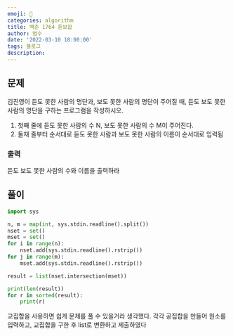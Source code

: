 ```yaml
---
emoji: 🏃
categories: algorithm
title: 백준 1764 듣보잡
author: 범수
date: '2022-03-10 18:00:00'
tags: 블로그
description:
---
```

<!-- 
튜토리얼, 하우 투 가이드, 설명 ,레퍼런스 
https://documentation.divio.com/tutorials/
-->

## 문제

김진영이 듣도 못한 사람의 명단과, 보도 못한 사람의 명단이 주어질 때, 듣도 보도 못한 사람의 명단을 구하는 프로그램을 작성하시오.

1. 첫째 줄에 듣도 못한 사람의 수 N, 보도 못한 사람의 수 M이 주어진다.
2. 둘재 줄부터 순서대로 듣도 못한 사람과 보도 못한 사람의 이름이 순서대로 입력됨

### 출력

듣도 보도 못한 사람의 수와 이름을 출력하라

## 풀이

```python
import sys

n, m = map(int, sys.stdin.readline().split())
nset = set()
mset = set()
for i in range(n):
    nset.add(sys.stdin.readline().rstrip())
for j in range(m):
    mset.add(sys.stdin.readline().rstrip())

result = list(nset.intersection(mset))

print(len(result))
for r in sorted(result):
    print(r)

```
교집합을 사용하면 쉽게 문제를 풀 수 있을거라 생각했다.
각각 공집합을 만들어 원소를 입력하고, 교집합을 구한 후 list로 변환하고 제출하였다